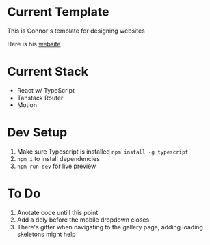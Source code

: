 # Current Template

This is Connor's template for designing websites

Here is his [website](https://connorkealey.design)

# Current Stack
- React w/ TypeScript
- Tanstack Router
- Motion

# Dev Setup
1. Make sure Typescript is installed `npm install -g typescript`
2. `npm i` to install dependencies
3. `npm run dev` for live preview

# To Do
1. Anotate code untill this point
2. Add a dely before the mobile dropdown closes
3. There's gitter when navigating to the gallery page, adding loading skeletons might help


